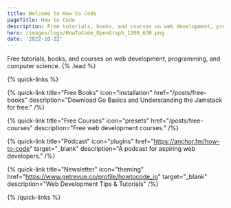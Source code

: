 ```yaml
---
title: Welcome to How to Code
pageTitle: How to Code
description: Free tutorials, books, and courses on web development, programming, and computer science.
hero: /images/logo/HowToCode_OpenGraph_1200_630.png
date: '2022-10-22'
---
```


Free tutorials, books, and courses on web development, programming, and computer science. {% .lead %}

{% quick-links %}

{% quick-link title="Free Books" icon="installation" href="/posts/free-books" description="Download Go Basics and Understanding the Jamstack for free." /%}

{% quick-link title="Free Courses" icon="presets" href="/posts/free-courses" description="Free web development courses." /%}

{% quick-link title="Podcast" icon="plugins" href="https://anchor.fm/how-to-code" target="_blank" description="A podcast for aspiring web developers." /%}

{% quick-link title="Newsletter" icon="theming" href="https://www.getrevue.co/profile/howtocode_io" target="_blank" description="Web Development Tips & Tutorials" /%}

{% /quick-links %}
